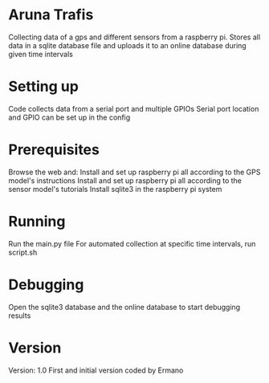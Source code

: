 # Aruna Trafis
Collecting data of a gps and different sensors from a raspberry pi.
Stores all data in a sqlite database file and uploads it to an online database
during given time intervals

# Setting up
Code collects data from a serial port and multiple GPIOs
Serial port location and GPIO can be set up in the config

# Prerequisites
Browse the web and:
Install and set up raspberry pi all according to the GPS model's instructions
Install and set up raspberry pi all according to the sensor model's tutorials
Install sqlite3 in the raspberry pi system

# Running
Run the main.py file
For automated collection at specific time intervals, run script.sh

# Debugging
Open the sqlite3 database and the online database to start debugging results

# Version
Version: 1.0
First and initial version coded by Ermano
